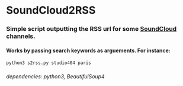 # SoundCloud2RSS

### Simple script outputting the RSS url for some [SoundCloud](https://soundcloud.com/) channels.


#### Works by passing search keywords as arguements. For instance:

```bash
python3 s2rss.py studio404 paris
```


######	dependencies: python3, BeautifulSoup4

